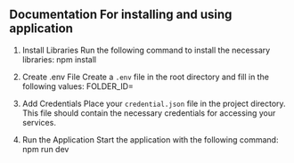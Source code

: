 ## Documentation For installing and using application


1. Install Libraries
   Run the following command to install the necessary libraries:
   npm install

2. Create .env File
   Create a `.env` file in the root directory and fill in the following values:
       FOLDER_ID=

3. Add Credentials
   Place your `credential.json` file in the project directory. This file should contain the necessary credentials for accessing your services.

4. Run the Application
   Start the application with the following command:
   npm run dev

